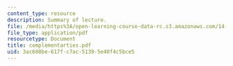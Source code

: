 ```yaml
---
content_type: resource
description: Summary of lecture.
file: /media/https%3A/open-learning-course-data-rc.s3.amazonaws.com/14-462-advanced-macroeconomics-ii-spring-2004/3ac608be617fc7ac51395e40f4c5bce5_complementarties.pdf
file_type: application/pdf
resourcetype: Document
title: complementarties.pdf
uid: 3ac608be-617f-c7ac-5139-5e40f4c5bce5
---
```

